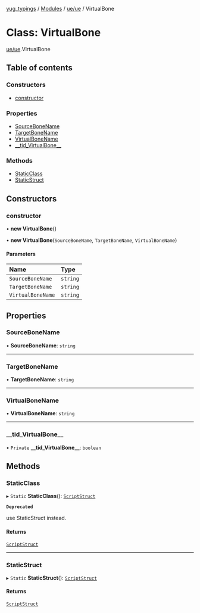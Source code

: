 [yug_typings](../README.md) / [Modules](../modules.md) / [ue/ue](../modules/ue_ue.md) / VirtualBone

# Class: VirtualBone

[ue/ue](../modules/ue_ue.md).VirtualBone

## Table of contents

### Constructors

- [constructor](ue_ue.VirtualBone.md#constructor)

### Properties

- [SourceBoneName](ue_ue.VirtualBone.md#sourcebonename)
- [TargetBoneName](ue_ue.VirtualBone.md#targetbonename)
- [VirtualBoneName](ue_ue.VirtualBone.md#virtualbonename)
- [\_\_tid\_VirtualBone\_\_](ue_ue.VirtualBone.md#__tid_virtualbone__)

### Methods

- [StaticClass](ue_ue.VirtualBone.md#staticclass)
- [StaticStruct](ue_ue.VirtualBone.md#staticstruct)

## Constructors

### constructor

• **new VirtualBone**()

• **new VirtualBone**(`SourceBoneName`, `TargetBoneName`, `VirtualBoneName`)

#### Parameters

| Name | Type |
| :------ | :------ |
| `SourceBoneName` | `string` |
| `TargetBoneName` | `string` |
| `VirtualBoneName` | `string` |

## Properties

### SourceBoneName

• **SourceBoneName**: `string`

___

### TargetBoneName

• **TargetBoneName**: `string`

___

### VirtualBoneName

• **VirtualBoneName**: `string`

___

### \_\_tid\_VirtualBone\_\_

• `Private` **\_\_tid\_VirtualBone\_\_**: `boolean`

## Methods

### StaticClass

▸ `Static` **StaticClass**(): [`ScriptStruct`](ue_ue.ScriptStruct.md)

**`Deprecated`**

use StaticStruct instead.

#### Returns

[`ScriptStruct`](ue_ue.ScriptStruct.md)

___

### StaticStruct

▸ `Static` **StaticStruct**(): [`ScriptStruct`](ue_ue.ScriptStruct.md)

#### Returns

[`ScriptStruct`](ue_ue.ScriptStruct.md)
